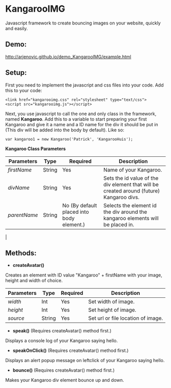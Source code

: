# KangarooIMG
Javascript framework to create bouncing images on your website, quickly and easily.


Demo:
--------------
<http://arjenovic.github.io/demo_KangarooIMG/example.html>


Setup:
--------------
First you need to implement the javascript and css files into your code. Add this to your code:

	<link href="kangarooimg.css" rel="stylesheet" type="text/css">
	<script src="kangarooimg.js"></script>

Next, you use javascript to call the one and only class in the framework, named **Kangaroo**. Add this to a variable to start preparing your first Kangaroo and give it a name and a ID name for the div it should be put in (This div will be added into the body by default). Like so:

	var kangaroo1 = new Kangaroo('Patrick', 'KangarooHuis');

**Kangaroo Class Parameters**

| **Parameters** | **Type** | **Required**                              | **Description**   |
| -------------- | -------- | ----------------------------------------- | ----------------- |
|   *firstName*  | String   | Yes                 					    | Name of your Kangaroo.           |
|   *divName*    | String   | Yes                   					| Sets the id value of the div element that will be created around (future) Kangaroo divs.|
|  *parentName*  | String   | No (By default placed into body element.) | Selects the element id the div around the kangaroo elements will be placed in.  
|

Methods:
--------------
+ **createAvatar()**

Creates an element with ID value "Kangaroo" + firstName with your image, height and width of choice.

| **Parameters** | **Type** | **Required** | **Description** |
| -------------- | -------- | ------------ | --------------- |
| *width*        | Int      | Yes          | Set width of image. |
| *height*       | Int      | Yes          | Set height of image. |
| *source*		 | String   | Yes          | Set url or file location of image. |



+ **speak()** (Requires createAvatar() method first.)

Displays a console log of your Kangaroo saying hello.



+ **speakOnClick()** (Requires createAvatar() method first.)

Displays an alert popup message on leftclick of your Kangaroo saying hello.



+ **bounce()** (Requires createAvatar() method first.)

Makes your Kangaroo div element bounce up and down. 